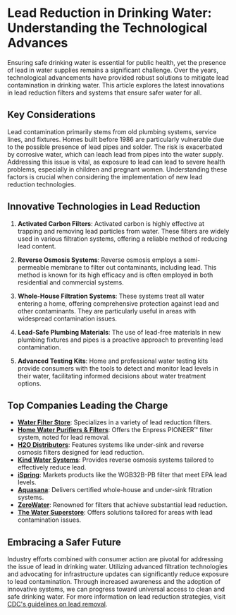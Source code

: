 # Lead Reduction in Drinking Water: Understanding the Technological Advances

Ensuring safe drinking water is essential for public health, yet the presence of lead in water supplies remains a significant challenge. Over the years, technological advancements have provided robust solutions to mitigate lead contamination in drinking water. This article explores the latest innovations in lead reduction filters and systems that ensure safer water for all.

## Key Considerations

Lead contamination primarily stems from old plumbing systems, service lines, and fixtures. Homes built before 1986 are particularly vulnerable due to the possible presence of lead pipes and solder. The risk is exacerbated by corrosive water, which can leach lead from pipes into the water supply. Addressing this issue is vital, as exposure to lead can lead to severe health problems, especially in children and pregnant women. Understanding these factors is crucial when considering the implementation of new lead reduction technologies.

## Innovative Technologies in Lead Reduction

1. **Activated Carbon Filters**:
   Activated carbon is highly effective at trapping and removing lead particles from water. These filters are widely used in various filtration systems, offering a reliable method of reducing lead content.

2. **Reverse Osmosis Systems**:
   Reverse osmosis employs a semi-permeable membrane to filter out contaminants, including lead. This method is known for its high efficacy and is often employed in both residential and commercial systems.

3. **Whole-House Filtration Systems**:
   These systems treat all water entering a home, offering comprehensive protection against lead and other contaminants. They are particularly useful in areas with widespread contamination issues.

4. **Lead-Safe Plumbing Materials**:
   The use of lead-free materials in new plumbing fixtures and pipes is a proactive approach to preventing lead contamination.

5. **Advanced Testing Kits**:
   Home and professional water testing kits provide consumers with the tools to detect and monitor lead levels in their water, facilitating informed decisions about water treatment options.

## Top Companies Leading the Charge

- **[Water Filter Store](/dir/water_filter_store)**: Specializes in a variety of lead reduction filters.
- **[Home Water Purifiers & Filters](/dir/home_water_purifiers__filters)**: Offers the Enpress PIONEER™ filter system, noted for lead removal.
- **[H2O Distributors](/dir/h2o_distributors)**: Features systems like under-sink and reverse osmosis filters designed for lead reduction.
- **[Kind Water Systems](/dir/kind_water_systems)**: Provides reverse osmosis systems tailored to effectively reduce lead.
- **[iSpring](/dir/ispring)**: Markets products like the WGB32B-PB filter that meet EPA lead levels.
- **[Aquasana](/dir/aquasana)**: Delivers certified whole-house and under-sink filtration systems.
- **[ZeroWater](/dir/zerowater)**: Renowned for filters that achieve substantial lead reduction.
- **[The Water Superstore](/dir/the_water_superstore)**: Offers solutions tailored for areas with lead contamination issues.

## Embracing a Safer Future

Industry efforts combined with consumer action are pivotal for addressing the issue of lead in drinking water. Utilizing advanced filtration technologies and advocating for infrastructure updates can significantly reduce exposure to lead contamination. Through increased awareness and the adoption of innovative systems, we can progress toward universal access to clean and safe drinking water. For more information on lead reduction strategies, visit [CDC's guidelines on lead removal](/dir/cdc).